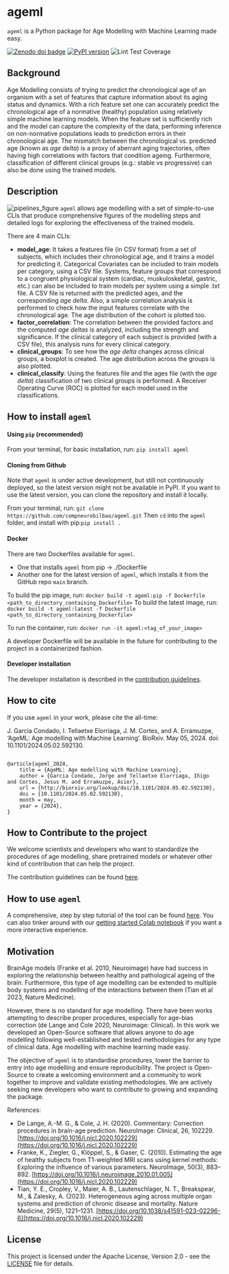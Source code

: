 # ageml

`ageml` is a Python package for Age Modelling with Machine Learning made easy.

[![Zenodo doi badge](https://img.shields.io/badge/DOI-10.5281/zenodo.10255549-blue.svg)](https://zenodo.org/doi/10.5281/zenodo.10255549) [![PyPI version](https://badge.fury.io/py/ageml.svg)](https://badge.fury.io/py/ageml) ![Lint Test Coverage](https://github.com/compneurobilbao/AgeModelling/actions/workflows/lint_test_coverage.yml/badge.svg?branch=main)

## Background

Age Modelling consists of trying to predict the chronological age of an organism with a set of features that capture information about its aging status and dynamics. With a rich feature set one can accurately predict the chronological age of a normative (healthy) population using relatively simple machine learning models. When the feature set is sufficiently rich and the model can capture the complexity of the data, performing inference on non-normative populations leads to prediction errors in their chronological age. The mismatch between the chronological vs. predicted age (known as _age delta_) is a proxy of aberrant aging trajectories, often having high correlations with factors that condition ageing. Furthermore, classification of different clinical groups (e.g.: stable vs progressive) can also be done using the trained models.

## Description

![pipelines_figure](./resources/figs/pipeline.png)
`ageml` allows age modelling with a set of simple-to-use CLIs that produce comprehensive figures of the modelling steps and detailed logs for exploring the effectiveness of the trained models.

There are 4 main CLIs:

- __model_age__: It takes a features file (in CSV format) from a set of subjects, which includes their chronological age, and it trains a model for predicting it. Categorical Covariates can be included to train models per category, using a CSV file. Systems, feature groups that correspond to a congruent physiological system (cardiac, muskuloskeletal, gastric, etc.) can also be included to train models per system using a simple .txt file. A CSV file is returned with the predicted ages, and the corresponding _age delta_. Also, a simple correlation analysis is performed to check how the input features correlate with the chronological age. The age distribution of the cohort is plotted too.
- __factor_correlation__: The correlation between the provided factors and the computed _age deltas_ is analyzed, including the strength and significance. If the clinical category of each subject is provided (with a CSV file), this analysis runs for every clinical category.
- __clinical_groups__: To see how the _age delta_ changes across clinical groups, a boxplot is created. The age distribution across the groups is also plotted.
- __clinical_classify__: Using the features file and the ages file (with the _age delta_) classification of two clinical groups is performed. A Receiver Operating Curve (ROC) is plotted for each model used in the classifications.

## How to install `ageml`

#### Using `pip` (recommended)

From your terminal, for basic installation, run: `pip install ageml`

#### Cloning from Github

Note that `ageml` is under active development, but still not continuously deployed, so the latest version might not be available in PyPI. If you want to use the latest version, you can clone the repository and install it locally. 

From your terminal, run: `git clone https://github.com/compneurobilbao/ageml.git` 
Then `cd` into the `ageml` folder, and install with pip:`pip install .`

#### Docker
There are two Dockerfiles available for `ageml`.
- One that installs `ageml` from pip -> ./Dockerfile
- Another one for the latest version of `ageml`, which installs it from the GitHub repo `main` branch.

To build the pip image, run:
`docker build -t ageml:pip -f Dockerfile <path_to_directory_containing_Dockerfile>`
To build the latest image, run:
`docker build -t ageml:latest -f Dockerfile <path_to_directory_containing_Dockerfile>`

To run the container, run:
`docker run -it ageml:<tag_of_your_image>`

A developer Dockerfile will be available in the future for contributing to the project in a containerized fashion.

#### Developer installation

The developer installation is described in the [contribution guidelines](./docs/CONTRIBUTING.md).

## How to cite

If you use `ageml` in your work, please cite the all-time:

J. Garcia Condado, I. Tellaetxe Elorriaga, J. M. Cortes, and A. Erramuzpe, ‘AgeML: Age modelling with Machine Learning’. BioRxiv. May 05, 2024. doi: 10.1101/2024.05.02.592130.

```

@article{ageml_2024,
    title = {AgeML: Age modelling with Machine Learning},
    author = {Garcia Condado, Jorge and Tellaetxe Elorriaga, Iñigo  and Cortes, Jesus M. and Erramuzpe, Asier},
    url = {http://biorxiv.org/lookup/doi/10.1101/2024.05.02.592130},
    doi = {10.1101/2024.05.02.592130},
    month = may,
    year = {2024},
}
```

## How to Contribute to the project

We welcome scientists and developers who want to standardize the procedures of age modelling, share pretrained models or whatever other kind of contribution that can help the project.

The contribution guidelines can be found [here](./docs/CONTRIBUTING.md).

## How to use `ageml`

A comprehensive, step by step tutorial of the tool can be found [here](./docs/TUTORIAL.md).
You can also tinker around with our [getting started Colab notebook](https://colab.research.google.com/drive/1FtHbIghXLswG8IcOgFZBHJ07wKnLuzbG) if you want a more interactive experience.

## Motivation

BrainAge models (Franke et al. 2010, Neuroimage) have had success in exploring the relationship between healthy and pathological ageing of the brain. Furthermore, this type of age modelling can be extended to multiple body systems and modelling of the interactions between them (Tian et al 2023, Nature Medicine).

However, there is no standard for age modelling. There have been works attempting to describe proper procedures, especially for age-bias correction (de Lange and Cole 2020, Neuroimage: Clinical). In this work we developed an Open-Source software that allows anyone to do age modelling following well-established and tested methodologies for any type of clinical data. Age modelling with machine learning made easy.

The objective of `ageml` is to standardise procedures, lower the barrier to entry into age modelling and ensure reproducibility. The project is Open-Source to create a welcoming environment and a community to work together to improve and validate existing methodologies. We are actively seeking new developers who want to contribute to growing and expanding the package.

References:

- De Lange, A.-M. G., & Cole, J. H. (2020). Commentary: Correction procedures in brain-age prediction. NeuroImage: Clinical, 26, 102229. [https://doi.org/10.1016/j.nicl.2020.102229](https://doi.org/10.1016/j.nicl.2020.102229)
- Franke, K., Ziegler, G., Klöppel, S., & Gaser, C. (2010). Estimating the age of healthy subjects from T1-weighted MRI scans using kernel methods: Exploring the influence of various parameters. NeuroImage, 50(3), 883–892. [https://doi.org/10.1016/j.neuroimage.2010.01.005](https://doi.org/10.1016/j.nicl.2020.102229)
- Tian, Y. E., Cropley, V., Maier, A. B., Lautenschlager, N. T., Breakspear, M., & Zalesky, A. (2023). Heterogeneous aging across multiple organ systems and prediction of chronic disease and mortality. Nature Medicine, 29(5), 1221–1231. [https://doi.org/10.1038/s41591-023-02296-6](https://doi.org/10.1016/j.nicl.2020.102229)

## License

This project is licensed under the Apache License, Version 2.0 - see the [LICENSE](./LICENSE) file for details.
